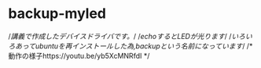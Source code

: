 # backup-myled
/*講義で作成したデバイスドライバです。*/
/*echoするとLEDが光ります*/
/*いろいろあってubuntuを再インストールした為,backupという名前になっています*/
/*動作の様子https://youtu.be/yb5XcMNRfdI */

